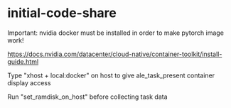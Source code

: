 # initial-code-share

Important: nvidia docker must be installed in order to make pytorch image work!

https://docs.nvidia.com/datacenter/cloud-native/container-toolkit/install-guide.html

Type "xhost + local:docker" on host to give ale_task_present container display access

Run "set_ramdisk_on_host" before collecting task data

